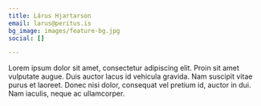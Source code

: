 ```yaml
---
title: Lárus Hjartarson
email: larus@peritus.is
bg_image: images/feature-bg.jpg
social: []

---
```

Lorem ipsum dolor sit amet, consectetur adipiscing elit. Proin sit amet vulputate augue. Duis auctor lacus id vehicula gravida. Nam suscipit vitae purus et laoreet.
Donec nisi dolor, consequat vel pretium id, auctor in dui. Nam iaculis, neque ac ullamcorper.